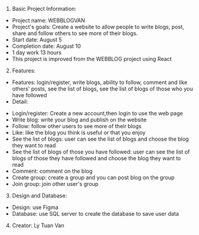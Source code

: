 1. Basic Project Information:
- Project name: WEBBLOGVAN
- Project's goals: Create a website to allow people to write blogs, post, share and follow others to see more of their blogs.
- Start date: August 5
- Completion date: August 10
- 1 day work 13 hours
- This project is improved from the WEBBLOG project using React
2. Features:
- Features: login/register, write blogs, ability to follow, comment and like others' posts, see the list of blogs, see the list of blogs of those who you have followed
- Detail:
+ Login/register: Create a new account,then login to use the web page
+ Write blog: write your blog and publish on the website
+ Follow: follow other users to see more of their blogs
+ Like: like the blog you think is useful or that you enjoy
+ See the list of blogs: user can see the list of blogs and choose the blog they want to read 
+ See the list of blogs of those you have followed: user can see the list of blogs of those they have followed and choose the blog they want to read
+ Comment: comment on the blog
+ Create group: create a group and you can post blog on the group
+ Join group: join other user's group
3. Design and Database:
- Design: use Figma
- Database: use SQL server to create the database to save user data
4. Creator: Ly Tuan Van
